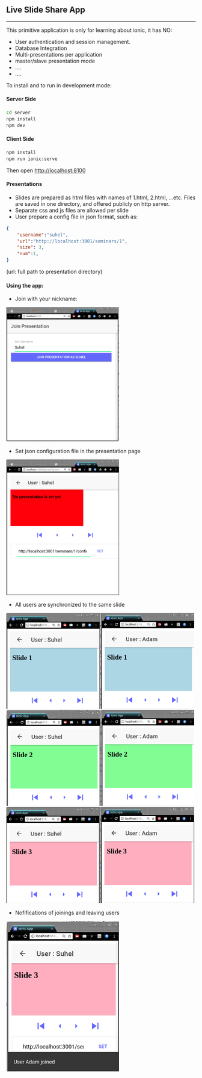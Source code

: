 ## Live Slide Share App
---

This primitive application is only for learning about ionic, it has NO:
* User authentication and session management.
* Database Integration
* Multi-presentations per application
* master/slave presentation mode
* ....
* ....

To install and to run in development mode:
#### Server Side

```bash
cd server
npm install
npm dev
``` 

#### Client Side
```bash
npm install
npm run ionic:serve
```

Then open [http://localhost:8100](http://localhost:8100)

#### Presentations

* Slides are prepared as html files with names of 1.html, 2.html, ...etc. Files are saved in one directory, and offered publicly on http server.
* Separate css and js files are allowed per slide
* User prepare a config file in json format, such as:
```json
{
    "username":"suhel",
    "url":"http://localhost:3001/seminars/1",
    "size": 3,
    "num":1,
}
```
(url: full path to presentation directory)

#### Using the app:

* Join with your nickname:

<img src="docs/images/home.png" width="300px"/>

<!-- ![join ](docs/images/home.png) -->

* Set json configuration file in the presentation page

<img src="docs/images/join.png" width="300px"/>

* All users are synchronized to the same slide

<img src="docs/images/sync_slides1.png" width="500px"/>
<img src="docs/images/sync_slides2.png" width="500px"/>
<img src="docs/images/sync_slides3.png" width="500px"/>

<!-- ![switch slides ](docs/images/sync_slides1.png | width=450)
![switch slides ](docs/images/sync_slides2.png| width=450)
![switch slides ](docs/images/sync_slides3.png| width=450) -->

* Nofifications of joinings and leaving users

<img src="docs/images/join_adam_running.png" width="300px"/>
<!-- ![Notification ](docs/images/join_adam_running.png | width=300) -->


